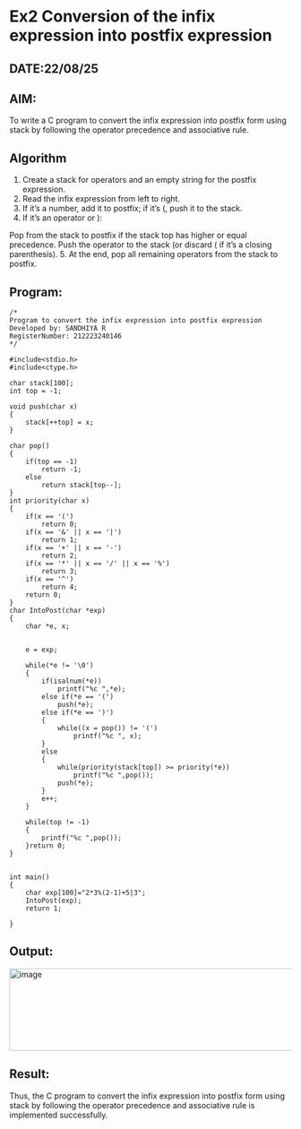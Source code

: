 # Ex2 Conversion of the infix expression into postfix expression
## DATE:22/08/25
## AIM:
To write a C program to convert the infix expression into postfix form using stack by following the operator precedence and associative rule.

## Algorithm
1. Create a stack for operators and an empty string for the postfix expression.
2. Read the infix expression from left to right.
3. If it’s a number, add it to postfix; if it’s (, push it to the stack.
4. If it’s an operator or ):

Pop from the stack to postfix if the stack top has higher or equal precedence.
Push the operator to the stack (or discard ( if it’s a closing parenthesis).
5. At the end, pop all remaining operators from the stack to postfix.

## Program:
```
/*
Program to convert the infix expression into postfix expression
Developed by: SANDHIYA R
RegisterNumber: 212223240146 
*/

#include<stdio.h>
#include<ctype.h>

char stack[100];
int top = -1;

void push(char x)
{
    stack[++top] = x;
}

char pop()
{
    if(top == -1)
        return -1;
    else
        return stack[top--];
}
int priority(char x)
{
    if(x == '(')
        return 0;
    if(x == '&' || x == '|')
        return 1;
    if(x == '+' || x == '-')
        return 2;
    if(x == '*' || x == '/' || x == '%')
        return 3;
    if(x == '^')
        return 4;
    return 0;
}
char IntoPost(char *exp)
{
    char *e, x;
   
   
    e = exp;
    
    while(*e != '\0')
    {
        if(isalnum(*e))
            printf("%c ",*e);
        else if(*e == '(')
            push(*e);
        else if(*e == ')')
        {
            while((x = pop()) != '(')
                printf("%c ", x);
        }
        else
        {
            while(priority(stack[top]) >= priority(*e))
                printf("%c ",pop());
            push(*e);
        }
        e++;
    }
    
    while(top != -1)
    {
        printf("%c ",pop());
    }return 0;
}


int main()
{
    char exp[100]="2*3%(2-1)+5|3";
    IntoPost(exp);
    return 1;
    
}

```

## Output:

<img width="558" height="147" alt="image" src="https://github.com/user-attachments/assets/cfe2f991-b530-4cb7-b726-e5bc621dc006" />


## Result:
Thus, the C program to convert the infix expression into postfix form using stack by following the operator precedence and associative rule is implemented successfully.
